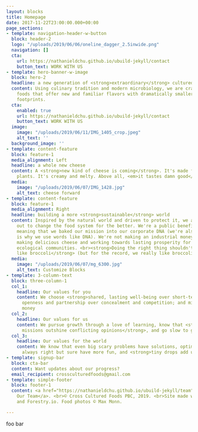 ```yaml
---
layout: blocks
title: Homepage
date: 2017-11-22T23:00:00.000+00:00
page_sections:
- template: navigation-header-w-button
  block: header-2
  logo: "/uploads/2019/06/06/oneline_dagger_2.5inwide.png"
  navigation: []
  cta:
    url: https://nathanieldchu.github.io/ubuild-jekyll/contact
    button_text: WORK WITH US
- template: hero-banner-w-image
  block: hero-2
  headline: a new generation of <strong>extraordinary</strong> cultured foods
  content: Using culinary tradition and modern microbiology, we are crafting remarkable
    foods that offer new and familiar flavors with dramatically smaller ecological
    footprints.
  cta:
    enabled: true
    url: https://nathanieldchu.github.io/ubuild-jekyll/contact
    button_text: WORK WITH US
  image:
    image: "/uploads/2019/06/11/IMG_1405_crop.jpeg"
    alt_text: ''
  background_image: ''
- template: content-feature
  block: feature-1
  media_alignment: Left
  headline: a whole new cheese
  content: A <strong>new kind of cheese is coming</strong>. It's made from sustainable
    plants. It's creamy and melty. Above all, <em>it tastes damn good</em>.
  media:
    image: "/uploads/2019/06/07/IMG_1428.jpg"
    alt_text: cheese forward
- template: content-feature
  block: feature-1
  media_alignment: Right
  headline: building a more <strong>sustainable</strong> world
  content: Inspired by the natural world and driven to protect it, we are setting
    out to change the food system for the better. We're a public benefit company,
    meaning that we baked our mission into our corporate DNA (we're also nerds, which
    is why we use words like DNA). We're not making an industrial money machine. We're
    making delicious cheese and working towards lasting prosperity for our human and
    ecological communities. <br><strong>Doing the right thing shouldn't have to taste
    like broccoli</strong> (but for the record, we really like broccoli).
  media:
    image: "/uploads/2019/06/07/mg_6300.jpg"
    alt_text: Customize Blocks
- template: 3-column-text
  block: three-column-1
  col_1:
    headline: Our values for you
    content: We choose <strong>shared, lasting well-being over short-term gains</strong>;
      openness and partnership over concealment and competition; and mission over
      money
  col_2:
    headline: Our values for us
    content: We pursue growth through a love of learning, know that <strong>shared
      missions outshine conflicting opinions</strong>, and go slow to go fast
  col_3:
    headline: Our values for the world
    content: We know that even big scary problems have solutions, optimists are not
      always right but sure have more fun, and <strong>tiny drops add up to waves</strong>
- template: signup-bar
  block: cta-bar
  content: Want updates about our progress?
  email_recipient: crossculturedfoods@gmail.com
- template: simple-footer
  block: footer-1
  content: <a href="https://nathanieldchu.github.io/ubuild-jekyll/team" title="Team">About
    Our Team</a>. <br>© Cross Cultured Foods PBC, 2019. <br>Site made with Jekyll
    and Forestry.io. Food photos © Max Monn.

---
```

foo bar